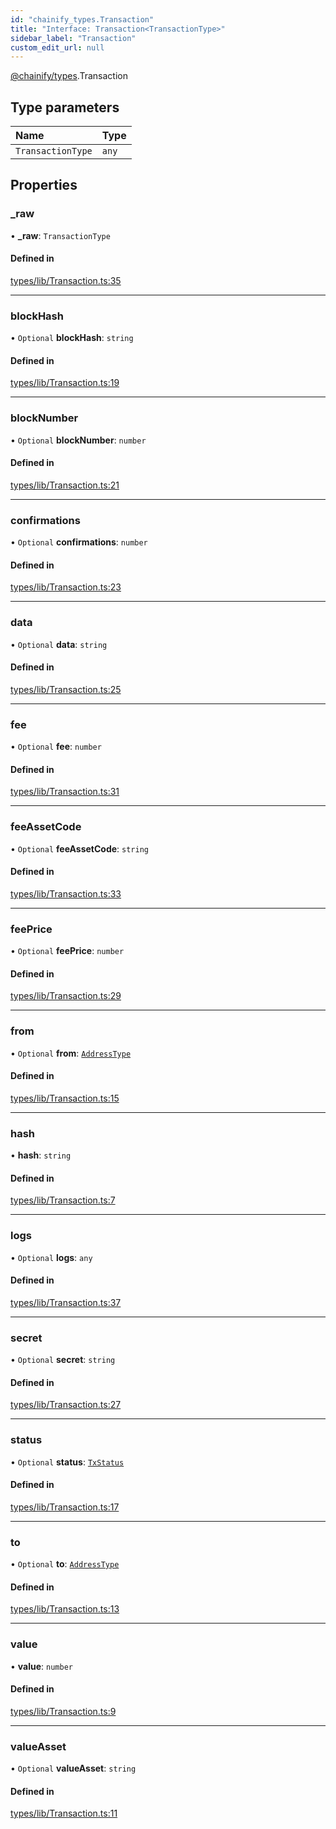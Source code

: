 ```yaml
---
id: "chainify_types.Transaction"
title: "Interface: Transaction<TransactionType>"
sidebar_label: "Transaction"
custom_edit_url: null
---
```


[@chainify/types](../modules/chainify_types.md).Transaction

## Type parameters

| Name | Type |
| :------ | :------ |
| `TransactionType` | `any` |

## Properties

### \_raw

• **\_raw**: `TransactionType`

#### Defined in

[types/lib/Transaction.ts:35](https://github.com/liquality/chainify/blob/540cfa69/packages/types/lib/Transaction.ts#L35)

___

### blockHash

• `Optional` **blockHash**: `string`

#### Defined in

[types/lib/Transaction.ts:19](https://github.com/liquality/chainify/blob/540cfa69/packages/types/lib/Transaction.ts#L19)

___

### blockNumber

• `Optional` **blockNumber**: `number`

#### Defined in

[types/lib/Transaction.ts:21](https://github.com/liquality/chainify/blob/540cfa69/packages/types/lib/Transaction.ts#L21)

___

### confirmations

• `Optional` **confirmations**: `number`

#### Defined in

[types/lib/Transaction.ts:23](https://github.com/liquality/chainify/blob/540cfa69/packages/types/lib/Transaction.ts#L23)

___

### data

• `Optional` **data**: `string`

#### Defined in

[types/lib/Transaction.ts:25](https://github.com/liquality/chainify/blob/540cfa69/packages/types/lib/Transaction.ts#L25)

___

### fee

• `Optional` **fee**: `number`

#### Defined in

[types/lib/Transaction.ts:31](https://github.com/liquality/chainify/blob/540cfa69/packages/types/lib/Transaction.ts#L31)

___

### feeAssetCode

• `Optional` **feeAssetCode**: `string`

#### Defined in

[types/lib/Transaction.ts:33](https://github.com/liquality/chainify/blob/540cfa69/packages/types/lib/Transaction.ts#L33)

___

### feePrice

• `Optional` **feePrice**: `number`

#### Defined in

[types/lib/Transaction.ts:29](https://github.com/liquality/chainify/blob/540cfa69/packages/types/lib/Transaction.ts#L29)

___

### from

• `Optional` **from**: [`AddressType`](../modules/chainify_types.md#addresstype)

#### Defined in

[types/lib/Transaction.ts:15](https://github.com/liquality/chainify/blob/540cfa69/packages/types/lib/Transaction.ts#L15)

___

### hash

• **hash**: `string`

#### Defined in

[types/lib/Transaction.ts:7](https://github.com/liquality/chainify/blob/540cfa69/packages/types/lib/Transaction.ts#L7)

___

### logs

• `Optional` **logs**: `any`

#### Defined in

[types/lib/Transaction.ts:37](https://github.com/liquality/chainify/blob/540cfa69/packages/types/lib/Transaction.ts#L37)

___

### secret

• `Optional` **secret**: `string`

#### Defined in

[types/lib/Transaction.ts:27](https://github.com/liquality/chainify/blob/540cfa69/packages/types/lib/Transaction.ts#L27)

___

### status

• `Optional` **status**: [`TxStatus`](../enums/chainify_types.TxStatus.md)

#### Defined in

[types/lib/Transaction.ts:17](https://github.com/liquality/chainify/blob/540cfa69/packages/types/lib/Transaction.ts#L17)

___

### to

• `Optional` **to**: [`AddressType`](../modules/chainify_types.md#addresstype)

#### Defined in

[types/lib/Transaction.ts:13](https://github.com/liquality/chainify/blob/540cfa69/packages/types/lib/Transaction.ts#L13)

___

### value

• **value**: `number`

#### Defined in

[types/lib/Transaction.ts:9](https://github.com/liquality/chainify/blob/540cfa69/packages/types/lib/Transaction.ts#L9)

___

### valueAsset

• `Optional` **valueAsset**: `string`

#### Defined in

[types/lib/Transaction.ts:11](https://github.com/liquality/chainify/blob/540cfa69/packages/types/lib/Transaction.ts#L11)
